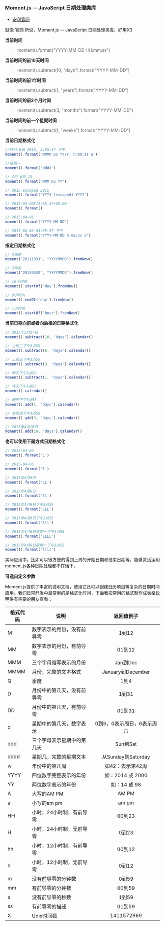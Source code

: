 ### Moment.js -- JavaScript 日期处理类库

- [安利官网](http://momentjs.cn/docs/)

就像 官网 所说，Moment.js -- JavaScript 日期处理类库，好用X3

**当前时间**

> moment().format("YYYY-MM-DD HH:mm:ss")

**当前时间的前10天时间**

> moment().subtract(10, "days").format("YYYY-MM-DD")

**当前时间的前1年时间**

> moment().subtract(1, "years").format("YYYY-MM-DD")

**当前时间的前3个月时间**

> moment().subtract(3, "months").format("YYYY-MM-DD")

**当前时间的前一个星期时间**

> moment().subtract(1, "weeks").format("YYYY-MM-DD")


**当前日期格式化**

```js
//四月 6日 2015, 3:55:57 下午
moment().format('MMMM Do YYYY, h:mm:ss a')

//星期一
moment().format('dddd')

// 4月 6日 15
moment().format("MMM Do YY")

// 2015 escaped 2015
moment().format('YYYY [escaped] YYYY')

// 2015-04-06T15:55:57+08:00
moment().format()

// 2015-04-06
moment().format('YYYY-MM-DD')

// 2015-04-06 03:55:57 下午
moment().format('YYYY-MM-DD h:mm:ss a')

```

**指定日期格式化**

```js
// 3年前
moment("20111031", "YYYYMMDD").fromNow()

// 3年前
moment("20120620", "YYYYMMDD").fromNow()

// 16小时前
moment().startOf('day').fromNow()

// 8小时内
moment().endOf('day').fromNow()

// 1小时前
moment().startOf('hour').fromNow()

```

**当前日期向前或者向后推的日期格式化**

```js
// 2015年3月27日
moment().subtract(10, 'days').calendar()

// 上周二下午3点55
moment().subtract(6, 'days').calendar()

// 上周五下午3点55
moment().subtract(3, 'days').calendar()

// 昨天下午3点55
moment().subtract(1, 'days').calendar()

// 今天下午3点55
moment().calendar()

// 明天下午3点55
moment().add(1, 'days').calendar()

// 本周四下午3点55
moment().add(3, 'days').calendar()

// 2015年4月16日
moment().add(10, 'days').calendar()

```

**也可以使用下面方式日期格式化**

```js
// 2015-04-06
moment().format('L')

// 2015-04-06
moment().format('l')

// 2015年4月6日
moment().format('LL')

// 2015年4月6日
moment().format('ll')

// 2015年4月6日下午3点55
moment().format('LLL')

// 2015年4月6日下午3点55
moment().format('lll')

// 2015年4月6日星期一下午3点55
moment().format('LLLL')

// 2015年4月6日星期一下午3点55
moment().format('llll')

```

实际应用中，比如可以很方便的得到上周的开始日期和结束日期等，能够灵活运用moment.js各种日期处理都不在话下，



**可选自定义参数**

Moment.js提供了丰富的说明文档，使用它还可以创建日历项目等复杂的日期时间应用。我们日常开发中最常用的是格式化时间，下面我把常用的格式制作成表格说明供有需要的朋友查看：

|格式代码|说明|返回值例子|
|---|----|:---:|
|M|	数字表示的月份，没有前导零	|1到12|
|MM|	数字表示的月份，有前导零	|01到12|
|MMM|	三个字母缩写表示的月份	|Jan到Dec|
|MMMM|	月份，完整的文本格式	|January到December|
|Q|	季度	|1到4|
|D|	月份中的第几天，没有前导零	|1到31|
|DD|	月份中的第几天，有前导零	|01到31|
|d|	星期中的第几天，数字表示	|0到6，0表示周日，6表示周六|
|ddd|	三个字母表示星期中的第几天	|Sun到Sat|
|dddd|	星期几，完整的星期文本|从Sunday到Saturday|
|w|	年份中的第几周	|如42：表示第42周|
|YYYY|	四位数字完整表示的年份	|如：2014 或 2000|
|YY|	两位数字表示的年份	|如：14 或 98|
|A|	大写的AM PM	|AM PM|
|a|	小写的am pm	|am pm|
|HH|	小时，24小时制，有前导零	|00到23|
|H|	小时，24小时制，无前导零	|0到23|
|hh|	小时，12小时制，有前导零	|00到12|
|h|	小时，12小时制，无前导零	|0到12|
|m|	没有前导零的分钟数	|0到59|
|mm|	有前导零的分钟数	|00到59|
|s|	没有前导零的秒数	|1到59|
|ss|	有前导零的描述	|01到59|
|X|	Unix时间戳	|1411572969|
